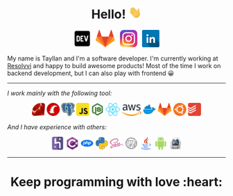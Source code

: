 <h1 align='center'> Hello! <img src="https://github.com/mtayllan/mtayllan/blob/master/images/wave.gif?raw=true" width="30px"> </h1>
<p align='center'>
<a href="https://dev.to/mtayllan"><img height="40" src="https://github.com/mtayllan/mtayllan/blob/master/images/dev.png?raw=true"></a>&nbsp;&nbsp;
<a href="https://gitlab.com/mtayllan"><img height="40" src="https://github.com/mtayllan/mtayllan/blob/master/images/gitlab.png?raw=true"></a>&nbsp;&nbsp;
<a href="https://www.instagram.com/mtayllan/"><img height="40" src="https://github.com/mtayllan/mtayllan/blob/master/images/instagram.png?raw=true"></a>&nbsp;&nbsp;
<a href="https://www.linkedin.com/in/mtayllan/"><img height="40" src="https://github.com/mtayllan/mtayllan/blob/master/images/linkedin.png?raw=true"></a>
</p>

My name is Tayllan and I'm a software developer. I'm currently working at [Resolvvi](https://www.resolvvi.com/) and happy to build awesome products!
Most of the time I work on backend development, but I can also play with frontend :grinning:

---

*I work mainly with the following tool:*
<p align='center'>
  <img height="30" src="https://github.com/mtayllan/mtayllan/blob/master/images/ruby.png?raw=true">
  <img height="30" src="https://github.com/mtayllan/mtayllan/blob/master/images/rails.png?raw=true">
  <img height="30" src="https://github.com/mtayllan/mtayllan/blob/master/images/psql.png?raw=true">
  <img height="30" src="https://github.com/mtayllan/mtayllan/blob/master/images/js.png?raw=true">
  <img height="30" src="https://github.com/mtayllan/mtayllan/blob/master/images/node.png?raw=true">
  <img height="30" src="https://github.com/mtayllan/mtayllan/blob/master/images/react.png?raw=true">
  <img height="30" src="https://github.com/mtayllan/mtayllan/blob/master/images/aws.png?raw=true">
  <img height="30" src="https://github.com/mtayllan/mtayllan/blob/master/images/docker.png?raw=true">
  <img height="30" src="https://github.com/mtayllan/mtayllan/blob/master/images/gitlab.png?raw=true">
  <img height="30" src="https://github.com/mtayllan/mtayllan/blob/master/images/ubuntu.png?raw=true">
  <img height="30" src="https://github.com/mtayllan/mtayllan/blob/master/images/todoist.png?raw=true">
</p>

*And I have experience with others:*

<p align='center'>
  <img height="30" src="https://github.com/mtayllan/mtayllan/blob/master/images/heroku.png?raw=true">
  <img height="30" src="https://github.com/mtayllan/mtayllan/blob/master/images/csharp.png?raw=true">
  <img height="30" src="https://github.com/mtayllan/mtayllan/blob/master/images/php.png?raw=true">
  <img height="30" src="https://github.com/mtayllan/mtayllan/blob/master/images/python.png?raw=true">
  <img height="30" src="https://github.com/mtayllan/mtayllan/blob/master/images/sass.png?raw=true">
  <img height="30" src="https://github.com/mtayllan/mtayllan/blob/master/images/wordpress.png?raw=true">
  <img height="30" src="https://github.com/mtayllan/mtayllan/blob/master/images/java.png?raw=true">
  <img height="30" src="https://github.com/mtayllan/mtayllan/blob/master/images/android.png?raw=true">
  <img height="30" src="https://github.com/mtayllan/mtayllan/blob/master/images/cordova.png?raw=true">
</p>

---

<h1 align='center'> Keep programming with love :heart: </h1>
